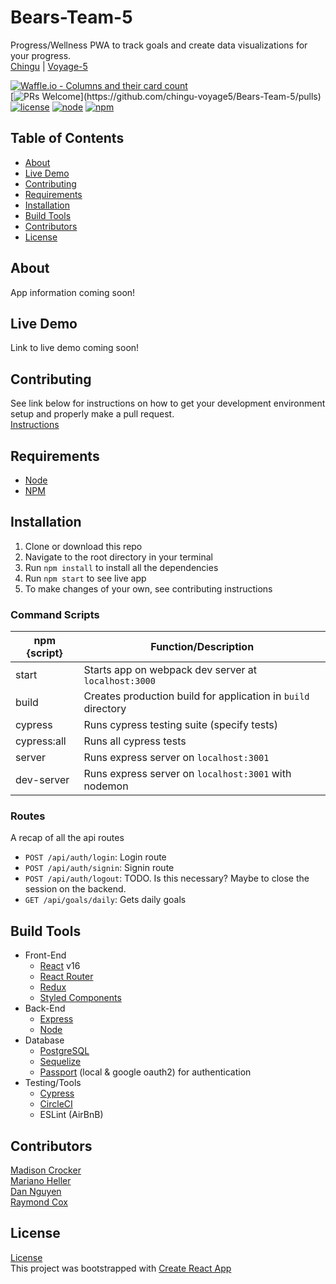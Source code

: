 # Bears-Team-5
Progress/Wellness PWA to track goals and create data visualizations for your progress.  
[Chingu](https://chingu.io/) | [Voyage-5](https://github.com/chingu-voyage5)  

[![Waffle.io - Columns and their card count](https://badge.waffle.io/chingu-voyage5/Bears-Team-5.svg?columns=all)](https://waffle.io/chingu-voyage5/Bears-Team-5)  
[![PRs Welcome](https://img.shields.io/badge/PRs-welcome-brightgreen.svg?)](https://github.com/chingu-voyage5/Bears-Team-5/pulls)
[![license](https://img.shields.io/badge/license-MIT-brightgreen.svg)](https://github.com/chingu-voyage5/Bears-Team-5/blob/master/LICENSE)
[![node](https://img.shields.io/badge/node-v8.11.2-blue.svg)](https://nodejs.org/en/)
[![npm](https://img.shields.io/badge/npm-v5.6.0-blue.svg)](https://www.npmjs.com/)  

## Table of Contents
* [About](#about)  
* [Live Demo](#live-demo)  
* [Contributing](#contributing)  
* [Requirements](#requirements)  
* [Installation](#installation)  
* [Build Tools](#build-tools)  
* [Contributors](#contributors)  
* [License](#license)  

## About
App information coming soon!

## Live Demo
Link to live demo coming soon!

## Contributing
See link below for instructions on how to get your development environment setup and properly make a pull request.  
[Instructions](https://github.com/chingu-voyage5/Bears-Team-5/blob/master/CONTRIBUTING.md)  

## Requirements
* [Node](https://nodejs.org/en/)
* [NPM](https://www.npmjs.com/)

## Installation
1. Clone or download this repo
2. Navigate to the root directory in your terminal
3. Run `npm install` to install all the dependencies
4. Run `npm start` to see live app
5. To make changes of your own, see contributing instructions

### Command Scripts
| npm {script}   |                     Function/Description                              |
| -------------- | --------------------------------------------------------------------- |
| start          | Starts app on webpack dev server at `localhost:3000`                  |
| build          | Creates production build for application in `build` directory         |
| cypress        | Runs cypress testing suite (specify tests)                            |
| cypress:all    | Runs all cypress tests                                                |
| server         | Runs express server on `localhost:3001`                               |
| dev-server     | Runs express server on `localhost:3001` with nodemon                  |

### Routes
A recap of all the api routes

* `POST /api/auth/login`: Login route
* `POST /api/auth/signin`: Signin route
* `POST /api/auth/logout`: TODO. Is this necessary? Maybe to close the session on the backend.
* `GET /api/goals/daily`: Gets daily goals

## Build Tools
* Front-End  
  * [React](https://reactjs.org/) v16
  * [React Router](https://www.npmjs.com/package/react-router)
  * [Redux](https://redux.js.org/)
  * [Styled Components](https://www.styled-components.com/)
* Back-End  
  * [Express](https://expressjs.com/)
  * [Node](https://nodejs.org/en/)
* Database  
  * [PostgreSQL](https://www.postgresql.org/)
  * [Sequelize](http://docs.sequelizejs.com/)
  * [Passport](https://github.com/jaredhanson/passport-oauth2) (local & google oauth2) for authentication
* Testing/Tools  
  * [Cypress](https://www.cypress.io/)
  * [CircleCI](https://circleci.com/)
  * ESLint (AirBnB)

## Contributors
[Madison Crocker](https://github.com/mvoltairec)  
[Mariano Heller](https://github.com/marianoheller)  
[Dan Nguyen](https://github.com/ziggysauce)  
[Raymond Cox](https://github.com/Raymond-Cox)  

## License
[License](https://github.com/chingu-voyage5/Bears-Team-5/blob/master/LICENSE)  
This project was bootstrapped with [Create React App](https://github.com/facebookincubator/create-react-app)  
